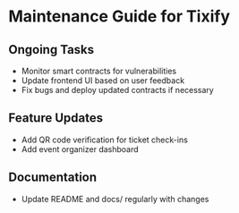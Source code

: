 # Maintenance Guide for Tixify

## Ongoing Tasks
- Monitor smart contracts for vulnerabilities
- Update frontend UI based on user feedback
- Fix bugs and deploy updated contracts if necessary

## Feature Updates
- Add QR code verification for ticket check-ins
- Add event organizer dashboard

## Documentation
- Update README and docs/ regularly with changes
